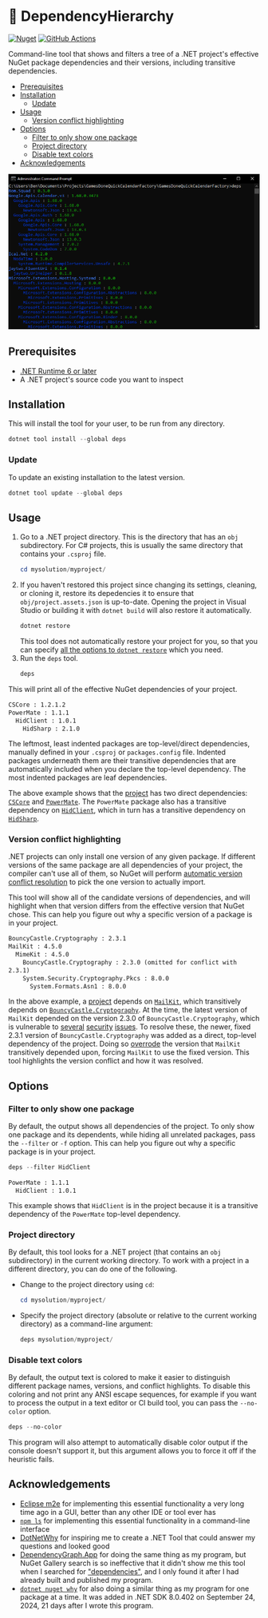 ﻿🌳 DependencyHierarchy
===

[![Nuget](https://img.shields.io/nuget/v/deps?logo=nuget)](https://www.nuget.org/packages/deps/) [![GitHub Actions](https://img.shields.io/github/actions/workflow/status/Aldaviva/DependencyHierarchy/dotnetpackage.yml?branch=master&logo=github)](https://github.com/Aldaviva/DependencyHierarchy/actions/workflows/dotnetpackage.yml)

Command-line tool that shows and filters a tree of a .NET project's effective NuGet package dependencies and their versions, including transitive dependencies.

<!-- MarkdownTOC autolink="true" bracket="round" autoanchor="false" levels="1,2,3" bullets="-" -->

- [Prerequisites](#prerequisites)
- [Installation](#installation)
    - [Update](#update)
- [Usage](#usage)
    - [Version conflict highlighting](#version-conflict-highlighting)
- [Options](#options)
    - [Filter to only show one package](#filter-to-only-show-one-package)
    - [Project directory](#project-directory)
    - [Disable text colors](#disable-text-colors)
- [Acknowledgements](#acknowledgements)

<!-- /MarkdownTOC -->

![Screenshot](https://raw.githubusercontent.com/Aldaviva/DependencyHierarchy/master/.github/images/screenshot1.png)

## Prerequisites
- [.NET Runtime 6 or later](https://dotnet.microsoft.com/en-us/download/dotnet)
- A .NET project's source code you want to inspect

## Installation
This will install the tool for your user, to be run from any directory.
```ps1
dotnet tool install --global deps
```

### Update
To update an existing installation to the latest version.
```ps1
dotnet tool update --global deps
```

## Usage
1. Go to a .NET project directory. This is the directory that has an `obj` subdirectory. For C# projects, this is usually the same directory that contains your `.csproj` file.
    ```ps1
    cd mysolution/myproject/
    ```
1. If you haven't restored this project since changing its settings, cleaning, or cloning it, restore its depedencies it to ensure that `obj/project.assets.json` is up-to-date. Opening the project in Visual Studio or building it with `dotnet build` will also restore it automatically.
    ```ps1
    dotnet restore
    ```
    This tool does not automatically restore your project for you, so that you can specify [all the options to `dotnet restore`](https://learn.microsoft.com/en-us/dotnet/core/tools/dotnet-restore#options) which you need.
1. Run the `deps` tool.
    ```ps1
    deps
    ```

This will print all of the effective NuGet dependencies of your project.
```text
CSCore : 1.2.1.2
PowerMate : 1.1.1
  HidClient : 1.0.1
    HidSharp : 2.1.0
```
The leftmost, least indented packages are top-level/direct dependencies, manually defined in your `.csproj` or `packages.config` file. Indented packages underneath them are their transitive dependencies that are automatically included when you declare the top-level dependency. The most indented packages are leaf dependencies.

The above example shows that the [project](https://github.com/Aldaviva/PowerMate/tree/master/PowerMateVolume) has two direct dependencies: [`CSCore`](https://www.nuget.org/packages/CSCore) and [`PowerMate`](https://www.nuget.org/packages/PowerMate). The `PowerMate` package also has a transitive dependency on [`HidClient`](https://www.nuget.org/packages/HidClient), which in turn has a transitive dependency on [`HidSharp`](https://www.nuget.org/packages/HidSharp).

### Version conflict highlighting
.NET projects can only install one version of any given package. If different versions of the same package are all dependencies of your project, the compiler can't use all of them, so NuGet will perform [automatic version conflict resolution](https://learn.microsoft.com/en-us/nuget/concepts/dependency-resolution) to pick the one version to actually import.

This tool will show all of the candidate versions of dependencies, and will highlight when that version differs from the effective version that NuGet chose. This can help you figure out why a specific version of a package is in your project.
```text
BouncyCastle.Cryptography : 2.3.1
MailKit : 4.5.0
  MimeKit : 4.5.0
    BouncyCastle.Cryptography : 2.3.0 (omitted for conflict with 2.3.1)
    System.Security.Cryptography.Pkcs : 8.0.0
      System.Formats.Asn1 : 8.0.0
```
In the above example, a [project](https://github.com/Aldaviva/mailsender-cs/tree/master/MailSender-NetCore) depends on [`MailKit`](https://www.nuget.org/packages/MailKit), which transitively depends on [`BouncyCastle.Cryptography`](https://www.nuget.org/packages/BouncyCastle.Cryptography/). At the time, the latest version of `MailKit` depended on the version 2.3.0 of `BouncyCastle.Cryptography`, which is vulnerable to [several](https://github.com/advisories/GHSA-8xfc-gm6g-vgpv) [security](https://github.com/advisories/GHSA-m44j-cfrm-g8qc) [issues](https://github.com/advisories/GHSA-v435-xc8x-wvr9). To resolve these, the newer, fixed 2.3.1 version of `BouncyCastle.Cryptography` was added as a direct, top-level dependency of the project. Doing so [overrode](https://learn.microsoft.com/en-us/nuget/concepts/dependency-resolution#direct-dependency-wins) the version that `MailKit` transitively depended upon, forcing `MailKit` to use the fixed version. This tool highlights the version conflict and how it was resolved.

## Options
### Filter to only show one package
By default, the output shows all dependencies of the project. To only show one package and its dependents, while hiding all unrelated packages, pass the `--filter` or `-f` option. This can help you figure out why a specific package is in your project.
```ps1
deps --filter HidClient
```
```text 
PowerMate : 1.1.1
  HidClient : 1.0.1
```
This example shows that `HidClient` is in the project because it is a transitive dependency of the `PowerMate` top-level dependency.

### Project directory
By default, this tool looks for a .NET project (that contains an `obj` subdirectory) in the current working directory. To work with a project in a different directory, you can do one of the following.
- Change to the project directory using `cd`:
    ```ps1
    cd mysolution/myproject/
    ```
- Specify the project directory (absolute or relative to the current working directory) as a command-line argument:
    ```ps1
    deps mysolution/myproject/
    ```

### Disable text colors
By default, the output text is colored to make it easier to distinguish different package names, versions, and conflict highlights. To disable this coloring and not print any ANSI escape sequences, for example if you want to process the output in a text editor or CI build tool, you can pass the `--no-color` option.
```ps1
deps --no-color
```
This program will also attempt to automatically disable color output if the console doesn't support it, but this argument allows you to force it off if the heuristic fails.

## Acknowledgements
- [Eclipse m2e](https://eclipse.dev/m2e/) for implementing this essential functionality a very long time ago in a GUI, better than any other IDE or tool ever has
- [`npm ls`](https://docs.npmjs.com/cli/v10/commands/npm-ls) for implementing this essential functionality in a command-line interface
- [DotNetWhy](https://www.nuget.org/packages/DotNetWhy) for inspiring me to create a .NET Tool that could answer my questions and looked good
- [DependencyGraph.App](https://www.nuget.org/packages/DependencyGraph.App/) for doing the same thing as my program, but NuGet Gallery search is so ineffective that it didn't show me this tool when I searched for ["dependencies"](https://www.nuget.org/packages?q=dependencies&includeComputedFrameworks=true&packagetype=dotnettool&prerel=false&sortby=relevance), and I only found it after I had already built and published my program.
- [`dotnet nuget why`](https://learn.microsoft.com/en-us/dotnet/core/tools/dotnet-nuget-why) for also doing a similar thing as my program for one package at a time. It was added in .NET SDK 8.0.402 on September 24, 2024, 21 days after I wrote this program.
